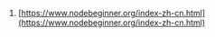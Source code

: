 1. [https://www.nodebeginner.org/index-zh-cn.html](https://www.nodebeginner.org/index-zh-cn.html)



